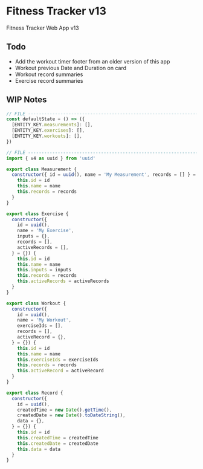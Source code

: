 # Fitness Tracker v13

Fitness Tracker Web App v13

## Todo

- Add the workout timer footer from an older version of this app
- Workout previous Date and Duration on card
- Workout record summaries
- Exercise record summaries

## WIP Notes

```javascript
// FILE -----------------------------------------------------------------------
const defaultState = () => ({
  [ENTITY_KEY.measurements]: [],
  [ENTITY_KEY.exercises]: [],
  [ENTITY_KEY.workouts]: [],
})

// FILE -----------------------------------------------------------------------
import { v4 as uuid } from 'uuid'

export class Measurement {
  constructor({ id = uuid(), name = 'My Measurement', records = [] } = {}) {
    this.id = id
    this.name = name
    this.records = records
  }
}

export class Exercise {
  constructor({
    id = uuid(),
    name = 'My Exercise',
    inputs = {},
    records = [],
    activeRecords = [],
  } = {}) {
    this.id = id
    this.name = name
    this.inputs = inputs
    this.records = records
    this.activeRecords = activeRecords
  }
}

export class Workout {
  constructor({
    id = uuid(),
    name = 'My Workout',
    exerciseIds = [],
    records = [],
    activeRecord = {},
  } = {}) {
    this.id = id
    this.name = name
    this.exerciseIds = exerciseIds
    this.records = records
    this.activeRecord = activeRecord
  }
}

export class Record {
  constructor({
    id = uuid(),
    createdTime = new Date().getTime(),
    createdDate = new Date().toDateString(),
    data = {},
  } = {}) {
    this.id = id
    this.createdTime = createdTime
    this.createdDate = createdDate
    this.data = data
  }
}
```
